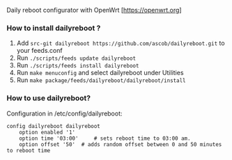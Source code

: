 
Daily reboot configurator with OpenWrt [https://openwrt.org]

### How to install dailyreboot ?

1. Add `src-git dailyreboot https://github.com/ascob/dailyreboot.git` to your feeds.conf
2. Run `./scripts/feeds update dailyreboot`
3. Run `./scripts/feeds install dailyreboot`
4. Run `make menuconfig` and select dailyreboot under Utilities
5. Run `make package/feeds/dailyreboot/dailyreboot/install`

### How to use dailyreboot?
Configuration in /etc/config/dailyreboot:

```
config dailyreboot dailyreboot
	option enabled '1'
	option time '03:00' 	# sets reboot time to 03:00 am.
	option offset '50' 	# adds random offset between 0 and 50 minutes to reboot time

```
